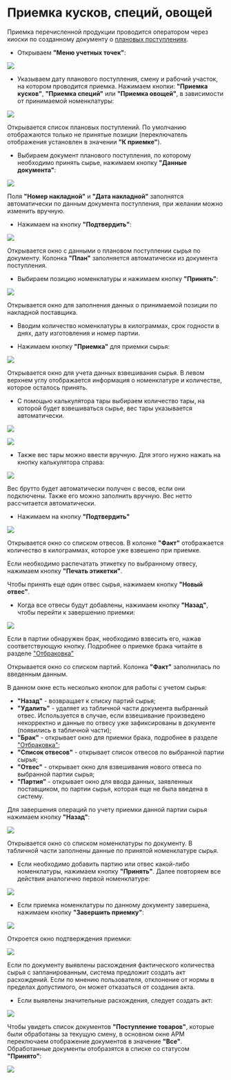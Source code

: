 # Приемка кусков, специй, овощей

Приемка перечисленной продукции проводится оператором через киоски по созданному документу о [плановых поступлениях](./CreatePlanOfAccept.md).

- Открываем **"Меню учетных точек"**:

![](AcceptOfSpicesMeat.assets/1.png)

- Указываем дату планового поступления, смену и рабочий участок, на котором проводится приемка. Нажимаем кнопки: **"Приемка кусков"**, **"Приемка специй"** или **"Приемка овощей"**, в зависимости от принимаемой номенклатуры:

![](AcceptOfSpicesMeat.assets/2.png)

Открывается список плановых поступлений. По умолчанию отображаются только не принятые позиции (переключатель отображения установлен в значении **"К приемке"**).

- Выбираем документ планового поступления, по которому необходимо принять сырье, нажимаем кнопку **"Данные документа"**:

![](AcceptOfSpicesMeat.assets/3.png)

Поля **"Номер накладной"** и **"Дата накладной"** заполнятся автоматически по данным документа поступления, при желании можно изменить вручную.

- Нажимаем на кнопку **"Подтвердить"**:

![](AcceptOfSpicesMeat.assets/4.png)

Открывается окно с данными о плановом поступлении сырья по документу. Колонка **"План"** заполняется автоматически из документа поступления.

- Выбираем позицию номенклатуры и нажимаем кнопку **"Принять"**:

![](AcceptOfSpicesMeat.assets/5.png)

Открывается окно для заполнения данных о принимаемой позиции по накладной поставщика.

- Вводим количество номенклатуры в килограммах, срок годности в днях, дату изготовления и номер партии.

- Нажимаем кнопку **"Приемка"** для приемки сырья:

![](AcceptOfSpicesMeat.assets/6.png)

Открывается окно для учета данных взвешивания сырья. В левом верхнем углу отображается информация о номенклатуре и количестве, которое осталось принять.

- С помощью калькулятора тары выбираем количество тары, на которой будет взвешиваться сырье, вес тары указывается автоматически.

![](AcceptOfSpicesMeat.assets/7.png)

![](AcceptOfSpicesMeat.assets/8.png)

- Также вес тары можно ввести вручную. Для этого нужно нажать на кнопку калькулятора справа:

![](AcceptOfSpicesMeat.assets/9.png)

Вес брутто будет автоматически получен с весов, если они подключены. Также его можно заполнить вручную. Вес нетто рассчитается автоматически.

- Нажимаем на кнопку **"Подтвердить"**

![](AcceptOfSpicesMeat.assets/10.png)

Открывается окно со списком отвесов. В колонке **"Факт"** отображается количество в килограммах, которое уже взвешено при приемке.

Если необходимо распечатать этикетку по выбранному отвесу, нажимаем кнопку **"Печать этикетки"**.

Чтобы принять еще один отвес сырья, нажимаем кнопку **"Новый отвес"**.

- Когда все отвесы будут добавлены, нажимаем кнопку **"Назад"**, чтобы перейти к завершению приемки:

![](AcceptOfSpicesMeat.assets/11.png)

Если в партии обнаружен брак, необходимо взвесить его, нажав соответствующую кнопку. Подробнее о приемке брака читайте в разделе ["Отбраковка"](./Rejection.md)

Открывается окно со списком партий. Колонка **"Факт"** заполнилась по введенным данным.

В данном окне есть несколько кнопок для работы с учетом сырья:

- **"Назад"** - возвращает к списку партий сырья;
- **"Удалить"** - удаляет из табличной части документа выбранный отвес. Используется в случае, если взвешивание произведено некорректно и данные по отвесу уже зафиксированы в документе (появились в табличной части);
- **"Брак"** - открывает окно для приемки брака, подробнее в разделе ["Отбраковка"](./Rejection.md);
- **"Список отвесов"** - открывает список отвесов по выбранной партии сырья;
- **"Отвес"** - открывает окно для взвешивания нового отвеса по выбранной партии сырья;
- **"Партия"** - открывает окно для ввода данных, заявленных поставщиком, по партии сырья, которая еще не была введена в систему.

Для завершения операций по учету приемки данной партии сырья нажимаем кнопку **"Назад"**:

![](AcceptOfSpicesMeat.assets/12.png)

Открывается окно со списком номенклатуры по документу. В табличной части заполнены данные по принятой номенклатуре сырья.

- Если необходимо добавить партию или отвес какой-либо номенклатуры, нажимаем кнопку **"Принять"**. Далее повторяем все действия аналогично первой номенклатуре:

![](AcceptOfSpicesMeat.assets/13.png)

- Если приемка номенклатуры по данному документу завершена, нажимаем кнопку **"Завершить приемку"**:

![](AcceptOfSpicesMeat.assets/14.png)

Откроется окно подтверждения приемки:

![](AcceptOfSpicesMeat.assets/15.png)

Если по документу выявлены расхождения фактического количества сырья с запланированным, система предложит создать акт расхождений. Если по мнению пользователя, отклонение от нормы в пределах допустимого, он может отказаться от создания акта.

- Если выявлены значительные расхождения, следует создать акт:

![](AcceptOfSpicesMeat.assets/16.png)

Чтобы увидеть список документов **"Поступление товаров"**, которые были обработаны за текущую смену, в основном окне АРМ переключаем отображение документов в значение **"Все"**. Обработанные документы отобразятся в списке со статусом **"Принято"**:

![](AcceptOfSpicesMeat.assets/17.png)
